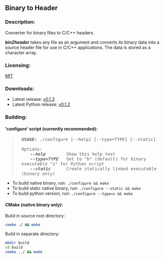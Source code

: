 ## Binary to Header


### **Description:**

Converter for binary files to C/C++ headers.

***bin2header*** takes any file as an argument and converts its binary data into a source header file for use in C/C++
applications. The data is stored as a character array.


### **Licensing:**

[MIT](LICENSE.txt)

### **Downloads:**

- Latest release: [v0.1.3](https://github.com/AntumDeluge/bin2header/releases/tag/v0.1.3)
- Latest Python release: [v0.1.2](https://github.com/AntumDeluge/bin2header/releases/tag/v0.1.2)


### **Building:**

#### 'configure' script (currently recommended):

<blockquote style="padding-left:2em; font-family:monospace;">
<b>USAGE:</b> ./configure [--help] [--type=TYPE] [--static]<br><br>
Options:<br>
<span style="padding-left:2em; font-weight:bold; font-style:italic;">--help</span> &nbsp;&nbsp;&nbsp;&nbsp;&nbsp;&nbsp; Show this help text<br>
<span style="padding-left:2em; font-weight:bold; font-style:italic;">--type=TYPE</span> &nbsp; Set to "b" (default) for binary executable "s" for Python script<br>
<span style="padding-left:2em; font-weight:bold; font-style:italic;">--static</span> &nbsp;&nbsp;&nbsp;&nbsp; Create statically linked executable (binary only)
</blockquote>

- To build native binary, run: `./configure && make`
- To build static native binary, run: `./configure --static && make`
- To build python version, run: `./configure --type=s && make`

#### CMake (native binary only):

Build in source root directory:

```sh
cmake ./ && make
```

Build in separate directory:

```sh
mkdir build
cd build
cmake ../ && make
```
